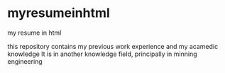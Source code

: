# myresumeinhtml
my  resume in html

this repository contains my previous work experience and my acamedic knowledge
It is in another knowledge field, principally in minning engineering